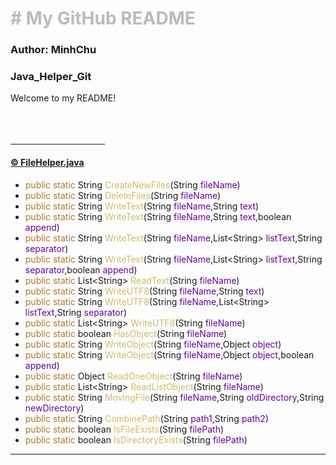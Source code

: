 <h1 style="color:#BBBBBB"># My GitHub README</h1>
<h3>Author: MinhChu</h3>
<h3>Java_Helper_Git</h3>
Welcome to my README!
<br>
<br>
<br>
<br>
<hr  width="30%" size="5px" align="center" color="red"/>
<a href="https://github.com/DoTranMinhChu/Java_Helper_Git/blob/11f9b8cd383c56faf224076e84606ad31cf0d866/FileHelper.java"><h4>&copy; FileHelper.java</h4></a>
<ul>
    <li><span style="color:#AC7631">public static</span> String <span style="color:#D2BA6C">CreateNewFiles</span>(String <span style="color:#660099">fileName</span>)</li>
    <li><span style="color:#AC7631">public static</span> String <span style="color:#D2BA6C">DeleteFiles</span>(String <span style="color:#660099">fileName</span>)</li>
    <li><span style="color:#AC7631">public static</span> String <span style="color:#D2BA6C">WriteText</span>(String <span style="color:#660099">fileName</span>,String <span style="color:#660099">text</span>)</li>
    <li><span style="color:#AC7631">public static</span> String <span style="color:#D2BA6C">WriteText</span>(String <span style="color:#660099">fileName</span>,String <span style="color:#660099">text</span>,boolean <span style="color:#660099">append</span>)</li>
    <li><span style="color:#AC7631">public static</span> String <span style="color:#D2BA6C">WriteText</span>(String <span style="color:#660099">fileName</span>,List&lt;String&gt; <span style="color:#660099">listText</span>,String <span style="color:#660099">separator</span>)</li>
    <li><span style="color:#AC7631">public static</span> String <span style="color:#D2BA6C">WriteText</span>(String <span style="color:#660099">fileName</span>,List&lt;String&gt; <span style="color:#660099">listText</span>,String <span style="color:#660099">separator</span>,boolean <span style="color:#660099">append</span>)</li>
    <li><span style="color:#AC7631">public static</span> List&lt;String&gt; <span style="color:#D2BA6C">ReadText</span>(String <span style="color:#660099">fileName</span>)</li>
    <li><span style="color:#AC7631">public static</span> String <span style="color:#D2BA6C">WriteUTF8</span>(String <span style="color:#660099">fileName</span>,String <span style="color:#660099">text</span>)</li>
    <li><span style="color:#AC7631">public static</span> String <span style="color:#D2BA6C">WriteUTF8</span>(String <span style="color:#660099">fileName</span>,List&lt;String&gt; <span style="color:#660099">listText</span>,String <span style="color:#660099">separator</span>)</li>
    <li><span style="color:#AC7631">public static</span> List&lt;String&gt; <span style="color:#D2BA6C">WriteUTF8</span>(String <span style="color:#660099">fileName</span>)</li>
    <li><span style="color:#AC7631">public static</span> boolean <span style="color:#D2BA6C">HasObject</span>(String <span style="color:#660099">fileName</span>)</li>
    <li><span style="color:#AC7631">public static</span> String <span style="color:#D2BA6C">WriteObject</span>(String <span style="color:#660099">fileName</span>,Object <span style="color:#660099">object</span>)</li>
    <li><span style="color:#AC7631">public static</span> String <span style="color:#D2BA6C">WriteObject</span>(String <span style="color:#660099">fileName</span>,Object <span style="color:#660099">object</span>,boolean <span style="color:#660099">append</span>)</li>
    <li><span style="color:#AC7631">public static</span> Object <span style="color:#D2BA6C">ReadOneObject</span>(String <span style="color:#660099">fileName</span>)</li>
    <li><span style="color:#AC7631">public static</span> List&lt;String&gt; <span style="color:#D2BA6C">ReadListObject</span>(String <span style="color:#660099">fileName</span>)</li>
    <li><span style="color:#AC7631">public static</span> String <span style="color:#D2BA6C">MovingFile</span>(String <span style="color:#660099">fileName</span>,String <span style="color:#660099">oldDirectory</span>,String <span style="color:#660099">newDirectory</span>)</li>
    <li><span style="color:#AC7631">public static</span> String <span style="color:#D2BA6C">CombinePath</span>(String <span style="color:#660099">path1</span>,String <span style="color:#660099">path2</span>)</li>
    <li><span style="color:#AC7631">public static</span> boolean <span style="color:#D2BA6C">IsFileExists</span>(String <span style="color:#660099">filePath</span>)</li>
    <li><span style="color:#AC7631">public static</span> boolean <span style="color:#D2BA6C">IsDirectoryExists</span>(String <span style="color:#660099">filePath</span>)</li>
</ul>
<hr>
